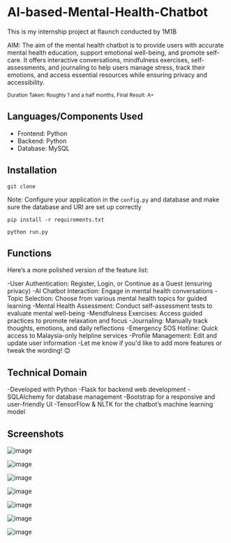 # AI-based-Mental-Health-Chatbot

This is my internship project at flaunch conducted by 1M1B

AIM: The aim of the mental health chatbot is to provide users with accurate mental health education, support emotional well-being, and promote self-care. It offers interactive conversations, mindfulness exercises, self-assessments, and journaling to help users manage stress, track their emotions, and access essential resources while ensuring privacy and accessibility.

<sub>Duration Taken: Roughly 1 and a half months, Final Result: A+</sub>

## Languages/Components Used

- Frontend: Python
- Backend: Python
- Database: MySQL

## Installation

```
git clone
```
Note: Configure your application in the `config.py` and database and make sure the database and URI are set up correctly
```
pip install -r requirements.txt
```

```
python run.py
```

## Functions
Here’s a more polished version of the feature list:

-User Authentication: Register, Login, or Continue as a Guest (ensuring privacy)
-AI Chatbot Interaction: Engage in mental health conversations
-Topic Selection: Choose from various mental health topics for guided learning
-Mental Health Assessment: Conduct self-assessment tests to evaluate mental well-being
-Mendfulness Exercises: Access guided practices to promote relaxation and focus
-Journaling: Manually track thoughts, emotions, and daily reflections
-Emergency SOS Hotline: Quick access to Malaysia-only helpline services
-Profile Management: Edit and update user information
-Let me know if you'd like to add more features or tweak the wording! 😊

## Technical Domain
-Developed with Python
-Flask for backend web development
-SQLAlchemy for database management
-Bootstrap for a responsive and user-friendly UI
-TensorFlow & NLTK for the chatbot’s machine learning model


## Screenshots
![image](https://drive.google.com/file/d/1QG4UcwZMXQ992iJRdZ1s_1_bgAIiKcy3/view?usp=drive_link)

![image](https://drive.google.com/file/d/17YO7CGHxwhWlnWJ4l2koG4TqoRyUBYFV/view?usp=drive_link)

![image](https://drive.google.com/file/d/1LCTFDN-_FwCWGdBjlOrONMZ1eJ5FHUcV/view?usp=drive_link)

![image](https://drive.google.com/file/d/1PR70R5RsqQLwL3gcMUHebr78M3usJiQl/view?usp=drive_link)

![image](https://drive.google.com/file/d/1EnYWJ0gOR13xhTjc4X9UZDg5SVMSYFyv/view?usp=drive_link)

![image](https://drive.google.com/file/d/1_SeX6rwf4B-4hquKQyKSSSSQ_NstEjnz/view?usp=drive_link)

![image](https://drive.google.com/file/d/1EtXOqgdI5aTDhmsYszX_uYbgMMCE3Y_5/view?usp=drive_link)
